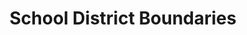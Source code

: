 ---
schema: default
title: School District Boundaries
organization: 'Open Data Delaware, Newark Codes'
notes: Information on school districts
resources:
  - name: School_Districts_Boundaries.csv
    url: 'https://data.delaware.gov/api/views/krpv-uu7g/rows.csv?accessType=DOWNLOAD'
    format: csv
license: ''
category:
  - Education
maintainer: ''
maintainer_email: ''
---